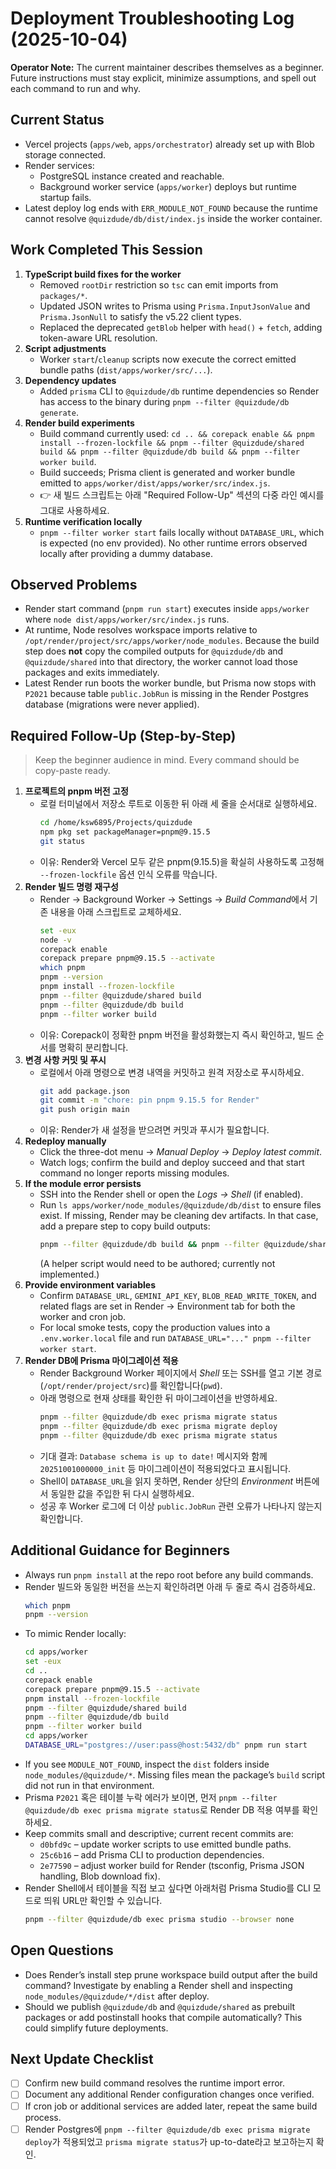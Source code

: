 # Deployment Troubleshooting Log (2025-10-04)

**Operator Note:** The current maintainer describes themselves as a beginner. Future instructions must stay explicit, minimize assumptions, and spell out each command to run and why.

## Current Status

- Vercel projects (`apps/web`, `apps/orchestrator`) already set up with Blob storage connected.
- Render services:
  - PostgreSQL instance created and reachable.
  - Background worker service (`apps/worker`) deploys but runtime startup fails.
- Latest deploy log ends with `ERR_MODULE_NOT_FOUND` because the runtime cannot resolve `@quizdude/db/dist/index.js` inside the worker container.

## Work Completed This Session

1. **TypeScript build fixes for the worker**
   - Removed `rootDir` restriction so `tsc` can emit imports from `packages/*`.
   - Updated JSON writes to Prisma using `Prisma.InputJsonValue` and `Prisma.JsonNull` to satisfy the v5.22 client types.
   - Replaced the deprecated `getBlob` helper with `head()` + `fetch`, adding token-aware URL resolution.
2. **Script adjustments**
   - Worker `start`/`cleanup` scripts now execute the correct emitted bundle paths (`dist/apps/worker/src/...`).
3. **Dependency updates**
   - Added `prisma` CLI to `@quizdude/db` runtime dependencies so Render has access to the binary during `pnpm --filter @quizdude/db generate`.
4. **Render build experiments**
   - Build command currently used: `cd .. && corepack enable && pnpm install --frozen-lockfile && pnpm --filter @quizdude/shared build && pnpm --filter @quizdude/db build && pnpm --filter worker build`.
   - Build succeeds; Prisma client is generated and worker bundle emitted to `apps/worker/dist/apps/worker/src/index.js`.
   - 👉 새 빌드 스크립트는 아래 "Required Follow-Up" 섹션의 다중 라인 예시를 그대로 사용하세요.
5. **Runtime verification locally**
   - `pnpm --filter worker start` fails locally without `DATABASE_URL`, which is expected (no env provided). No other runtime errors observed locally after providing a dummy database.

## Observed Problems

- Render start command (`pnpm run start`) executes inside `apps/worker` where `node dist/apps/worker/src/index.js` runs.
- At runtime, Node resolves workspace imports relative to `/opt/render/project/src/apps/worker/node_modules`. Because the build step does **not** copy the compiled outputs for `@quizdude/db` and `@quizdude/shared` into that directory, the worker cannot load those packages and exits immediately.
- Latest Render run boots the worker bundle, but Prisma now stops with `P2021` because table `public.JobRun` is missing in the Render Postgres database (migrations were never applied).

## Required Follow-Up (Step-by-Step)

> Keep the beginner audience in mind. Every command should be copy-paste ready.

1. **프로젝트의 pnpm 버전 고정**
   - 로컬 터미널에서 저장소 루트로 이동한 뒤 아래 세 줄을 순서대로 실행하세요.
     ```bash
     cd /home/ksw6895/Projects/quizdude
     npm pkg set packageManager=pnpm@9.15.5
     git status
     ```
   - 이유: Render와 Vercel 모두 같은 pnpm(9.15.5)을 확실히 사용하도록 고정해 `--frozen-lockfile` 옵션 인식 오류를 막습니다.
2. **Render 빌드 명령 재구성**
   - Render → Background Worker → Settings → *Build Command*에서 기존 내용을 아래 스크립트로 교체하세요.
     ```bash
     set -eux
     node -v
     corepack enable
     corepack prepare pnpm@9.15.5 --activate
     which pnpm
     pnpm --version
     pnpm install --frozen-lockfile
     pnpm --filter @quizdude/shared build
     pnpm --filter @quizdude/db build
     pnpm --filter worker build
     ```
   - 이유: Corepack이 정확한 pnpm 버전을 활성화했는지 즉시 확인하고, 빌드 순서를 명확히 분리합니다.
3. **변경 사항 커밋 및 푸시**
   - 로컬에서 아래 명령으로 변경 내역을 커밋하고 원격 저장소로 푸시하세요.
     ```bash
     git add package.json
     git commit -m "chore: pin pnpm 9.15.5 for Render"
     git push origin main
     ```
   - 이유: Render가 새 설정을 받으려면 커밋과 푸시가 필요합니다.
4. **Redeploy manually**
   - Click the three-dot menu → _Manual Deploy_ → _Deploy latest commit_.
   - Watch logs; confirm the build and deploy succeed and that start command no longer reports missing modules.
5. **If the module error persists**
   - SSH into the Render shell or open the _Logs → Shell_ (if enabled).
   - Run `ls apps/worker/node_modules/@quizdude/db/dist` to ensure files exist. If missing, Render may be cleaning dev artifacts. In that case, add a prepare step to copy build outputs:
     ```bash
     pnpm --filter @quizdude/db build && pnpm --filter @quizdude/shared build && pnpm --filter worker build && pnpm --filter worker exec node ../../scripts/link-package-dists.mjs
     ```
     (A helper script would need to be authored; currently not implemented.)
6. **Provide environment variables**
   - Confirm `DATABASE_URL`, `GEMINI_API_KEY`, `BLOB_READ_WRITE_TOKEN`, and related flags are set in Render → Environment tab for both the worker and cron job.
   - For local smoke tests, copy the production values into a `.env.worker.local` file and run `DATABASE_URL="..." pnpm --filter worker start`.
7. **Render DB에 Prisma 마이그레이션 적용**
   - Render Background Worker 페이지에서 _Shell_ 또는 SSH를 열고 기본 경로(`/opt/render/project/src`)를 확인합니다(`pwd`).
   - 아래 명령으로 현재 상태를 확인한 뒤 마이그레이션을 반영하세요.
     ```bash
     pnpm --filter @quizdude/db exec prisma migrate status
     pnpm --filter @quizdude/db exec prisma migrate deploy
     pnpm --filter @quizdude/db exec prisma migrate status
     ```
   - 기대 결과: `Database schema is up to date!` 메시지와 함께 `20251001000000_init` 등 마이그레이션이 적용되었다고 표시됩니다.
   - Shell이 `DATABASE_URL`을 읽지 못하면, Render 상단의 _Environment_ 버튼에서 동일한 값을 주입한 뒤 다시 실행하세요.
   - 성공 후 Worker 로그에 더 이상 `public.JobRun` 관련 오류가 나타나지 않는지 확인합니다.

## Additional Guidance for Beginners

- Always run `pnpm install` at the repo root before any build commands.
- Render 빌드와 동일한 버전을 쓰는지 확인하려면 아래 두 줄로 즉시 검증하세요.
  ```bash
  which pnpm
  pnpm --version
  ```
- To mimic Render locally:
  ```bash
  cd apps/worker
  set -eux
  cd ..
  corepack enable
  corepack prepare pnpm@9.15.5 --activate
  pnpm install --frozen-lockfile
  pnpm --filter @quizdude/shared build
  pnpm --filter @quizdude/db build
  pnpm --filter worker build
  cd apps/worker
  DATABASE_URL="postgres://user:pass@host:5432/db" pnpm run start
  ```
- If you see `MODULE_NOT_FOUND`, inspect the `dist` folders inside `node_modules/@quizdude/*`. Missing files mean the package’s `build` script did not run in that environment.
- Prisma `P2021` 혹은 테이블 누락 에러가 보이면, 먼저 `pnpm --filter @quizdude/db exec prisma migrate status`로 Render DB 적용 여부를 확인하세요.
- Keep commits small and descriptive; current recent commits are:
  - `d0bfd9c` – update worker scripts to use emitted bundle paths.
  - `25c6b16` – add Prisma CLI to production dependencies.
  - `2e77590` – adjust worker build for Render (tsconfig, Prisma JSON handling, Blob download fix).
- Render Shell에서 테이블을 직접 보고 싶다면 아래처럼 Prisma Studio를 CLI 모드로 띄워 URL만 확인할 수 있습니다.
  ```bash
  pnpm --filter @quizdude/db exec prisma studio --browser none
  ```

## Open Questions

- Does Render’s install step prune workspace build output after the build command? Investigate by enabling a Render shell and inspecting `node_modules/@quizdude/*/dist` after deploy.
- Should we publish `@quizdude/db` and `@quizdude/shared` as prebuilt packages or add postinstall hooks that compile automatically? This could simplify future deployments.

## Next Update Checklist

- [ ] Confirm new build command resolves the runtime import error.
- [ ] Document any additional Render configuration changes once verified.
- [ ] If cron job or additional services are added later, repeat the same build process.
- [ ] Render Postgres에 `pnpm --filter @quizdude/db exec prisma migrate deploy`가 적용되었고 `prisma migrate status`가 up-to-date라고 보고하는지 확인.

